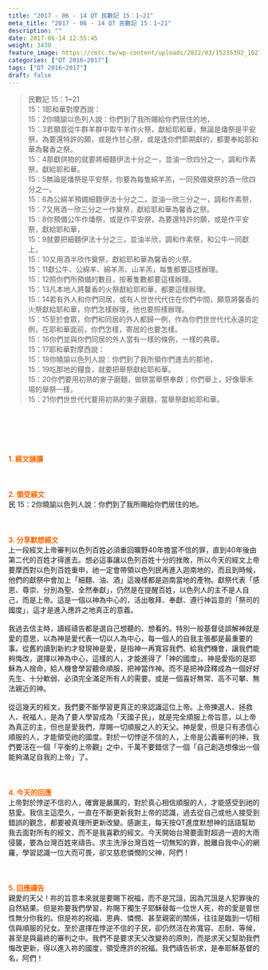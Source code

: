 ```yaml
---
title: "2017 - 06 - 14 QT 民數記 15：1~21"
meta_title: "2017 - 06 - 14 QT 民數記 15：1~21"
description: ""
date: 2017-06-14 12:55:45
weight: 3430
feature_image: https://cmtc.tw/wp-content/uploads/2022/03/15235392_10211799862337740_180693556567566654_o-1.webp
categories: ["QT 2016~2017"]
tags: ["QT 2016~2017"]
draft: false
---
```


<blockquote>民數記 15：1~21<br />
15：1耶和華對摩西說：<br />
15：2你曉諭以色列人說：你們到了我所賜給你們居住的地，<br />
15：3若願意從牛群羊群中取牛羊作火祭，獻給耶和華，無論是燔祭是平安祭，為要還特許的願，或是作甘心祭，或是逢你們節期獻的，都要奉給耶和華為馨香之祭。<br />
15：4那獻供物的就要將細麵伊法十分之一，並油一欣四分之一，調和作素祭，獻給耶和華。<br />
15：5無論是燔祭是平安祭，你要為每隻綿羊羔，一同預備奠祭的酒一欣四分之一。<br />
15：6為公綿羊預備細麵伊法十分之二，並油一欣三分之一，調和作素祭，<br />
15：7又用酒一欣三分之一作奠祭，獻給耶和華為馨香之祭。<br />
15：8你預備公牛作燔祭，或是作平安祭，為要還特許的願，或是作平安祭，獻給耶和華，<br />
15：9就要把細麵伊法十分之三，並油半欣，調和作素祭，和公牛一同獻上，<br />
15：10又用酒半欣作奠祭，獻給耶和華為馨香的火祭。<br />
15：11獻公牛、公綿羊、綿羊羔、山羊羔，每隻都要這樣辦理。<br />
15：12照你們所預備的數目，按著隻數都要這樣辦理。<br />
15：13凡本地人將馨香的火祭獻給耶和華，都要這樣辦理。<br />
15：14若有外人和你們同居，或有人世世代代住在你們中間，願意將馨香的火祭獻給耶和華，你們怎樣辦理，他也要照樣辦理。<br />
15：15至於會眾，你們和同居的外人都歸一例，作為你們世世代代永遠的定例，在耶和華面前，你們怎樣，寄居的也要怎樣。<br />
15：16你們並與你們同居的外人當有一樣的條例，一樣的典章。<br />
15：17耶和華對摩西說：<br />
15：18你曉諭以色列人說：你們到了我所領你們進去的那地，<br />
15：19吃那地的糧食，就要把舉祭獻給耶和華。<br />
15：20你們要用初熟的麥子磨麵，做餅當舉祭奉獻；你們舉上，好像舉禾場的舉祭一樣，<br />
15：21你們世世代代要用初熟的麥子磨麵，當舉祭獻給耶和華。</blockquote><br />
&nbsp;<br />
<br />
&nbsp;<br />
<br />
<span style="color: #ff6600;"><strong>1. </strong><strong>經文誦讀</strong></span><br />
<br />
<span style="color: #ff6600;"><strong> </strong></span><br />
<br />
<span style="color: #ff6600;"><strong>2. </strong><strong>領受經文<br />
</strong></span>民 15：2你曉諭以色列人說：你們到了我所賜給你們居住的地。<br />
<br />
&nbsp;<br />
<br />
<span style="color: #ff6600;"><strong>3. 分享默想經文<br />
</strong></span>上一段經文上帝審判以色列百姓必須重回曠野40年擔當不信的罪，直到40年後由第二代的百姓才得進去。想必這事讓以色列百姓十分的挫敗，所以今天的經文上帝要摩西對以色列百姓重申，祂一定會帶領以色列民再進入迦南地的，而且到時候，他們的獻祭中會加上「細麵、油、酒」這幾樣都是迦南當地的產物。獻祭代表「感恩、尊崇、分別為聖、全然奉獻」，仍然是在提醒百姓，以色列人的主不是人自己，而是上帝。這是一個以神為中心的，活出敬拜、奉獻、遵行神旨意的「祭司的國度」，這才是進入應許之地真正的意義。<br />
<br />
我過去信主時，讀經禱告都是選自己想聽的、想看的。特別一般基督徒誤解神就是愛的意思，以為神是愛代表一切以人為中心，每一個人的自我主張都是最重要的事。從舊約讀到新約才發現神是愛，是指神一再寬容我們、給我們機會，讓我們能夠悔改，選擇以神為中心，這樣的人，才能進得了「神的國度」。神是愛指的是耶穌為人捨命，給人機會學習聽命順服，把神當作神。而不是把神詮釋成為一個好好先生、十分軟弱、必須完全滿足所有人的需要。或是一個喜好無常、高不可攀、無法親近的神。<br />
<br />
從這幾天的經文，我們要不斷學習更真正的來認識這位上帝。上帝揀選人、拯救人、祝福人，是為了要人學習成為「天國子民」，就是完全順服上帝旨意，以上帝為真正的主，但也是愛我們，厚賜一切順服之人的天父。神是愛，但是只有憑信心順服的人，才能領受祂的國度。對於一切悖逆不信的人，上帝是公義審判的神，我們要活在一個「平衡的上帝觀」之中，千萬不要錯信了一個「自己創造想像出一個能夠滿足自我的上帝」了。<br />
<br />
&nbsp;<br />
<br />
<span style="color: #ff6600;"><strong>4. 今天的回應<br />
</strong></span>上帝對於悖逆不信的人，確實是嚴厲的，對於真心相信順服的人，才能感受到祂的慈愛。我信主這麼久，一直在不斷更新我對上帝的認識，過去從自己或他人接受到錯誤的觀念，都要被真理所更新改變。感謝主，每天按QT進度默想神的話語幫助我去面對所有的經文，而不是我喜歡的經文。今天開始台灣要面對超過一週的大雨侵襲，要為台灣百姓來禱告。求主洗淨台灣百姓一切無知的罪，脫離自我中心的網羅，學習認識一位大而可畏，卻又慈悲憐憫的父神，阿們！<br />
<br />
&nbsp;<br />
<br />
<span style="color: #ff6600;"><strong>5. 回應禱告<br />
</strong></span>親愛的天父！祢的旨意本來就是要賜下祝福，而不是咒詛，因為咒詛是人犯罪後的自然結果。但是祢要我們學習，祢賜下獨生子耶穌替每一位世人死，祢的愛是普世性無分你我的。但是祢的祝福、恩典、憐憫、甚至親密的關係，往往是臨到一切相信與順服的兒女。至於選擇在悖逆不信的子民，卻仍然活在祢寬容、忍耐、等候，甚至是與最終的審判之中。我們不是要求天父改變祢的原則，而是求天父幫助我們悔改更新，得以進入祢的國度，領受應許的祝福。我們禱告祈求，是奉耶穌基督的名，阿們！
        